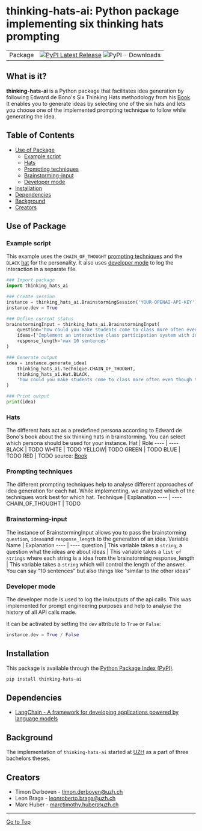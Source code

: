 # thinking-hats-ai: Python package implementing six thinking hats prompting

| | |
| --- | --- |
| Package | [![PyPI Latest Release](https://img.shields.io/pypi/v/thinking-hats-ai.svg)](https://pypi.org/project/thinking-hats-ai/) ![PyPI - Downloads](https://img.shields.io/pypi/dm/thinking-hats-ai)|


## What is it?
**thinking-hats-ai** is a Python package that facilitates idea generation by following Edward de Bono's Six Thinking Hats methodology from his [Book](https://swisscovery.slsp.ch/permalink/41SLSP_NETWORK/1ufb5t2/alma991081046019705501). It enables you to generate ideas by selecting one of the six hats and lets you choose one of the implemented prompting technique to follow while generating the idea.


## Table of Contents
- [Use of Package](#use-of-package)
    - [Example script](#example-script)
    - [Hats](#hats)
    - [Prompting techniques](#prompting-techniques)
    - [Brainstorming-input](#brainstorming-input)
    - [Developer mode](#developer-mode)
- [Installation](#installation)
- [Dependencies](#dependencies)
- [Background](#background)
- [Creators](#creators)


## Use of Package
### Example script
This example uses the `CHAIN_OF_THOUGHT` [prompting techniques](#prompting-techniques) and the `BLACK` [hat](#hats) for the personality. It also uses [developer mode](#developer-mode) to log the interaction in a separate file.
```python
### Import package
import thinking_hats_ai

### Create session
instance = thinking_hats_ai.BrainstormingSession('YOUR-OPENAI-API-KEY')
instance.dev = True

### Define current status
brainstormingInput = thinking_hats_ai.BrainstormingInput(
    question='how could you make students come to class more often even though there are podcasts provided for each lecture?',
    ideas=["Implement an interactive class participation system with incentives, such as extra credit or digital badges, encouraging students to attend and engage actively.","Introduce mandatory interactive workshops that supplement lecture content with hands-on activities and problem-solving sessions."],
    response_length='max 10 sentences'
)

### Generate output
idea = instance.generate_idea(
    thinking_hats_ai.Technique.CHAIN_OF_THOUGHT,
    thinking_hats_ai.Hat.BLACK,
    'how could you make students come to class more often even though there are podcasts provided for each lecture?'
)

### Print output
print(idea)
```

### Hats
The different hats act as a predefined persona according to Edward de Bono's book about the six thinking hats in brainstorming. You can select which persona should be used for your instance.
Hat   | Role
----  | ----
BLACK | TODO
WHITE | TODO
YELLOW| TODO
GREEN | TODO
BLUE  | TODO
RED   | TODO
source: [Book](https://swisscovery.slsp.ch/permalink/41SLSP_NETWORK/1ufb5t2/alma991081046019705501)


### Prompting techniques
The different prompting techniques help to analyse different approaches of idea generation for each hat. While implementing, we analyzed which of the techniques work best for which hat.
Technique        | Explanation
----             | ----
CHAIN_OF_THOUGHT | TODO


### Brainstorming-input
The instance of BrainstormingInput allows you to pass the brainstorming `question`, `ideas`and `response_length` to the generation of an idea.
Variable Name    | Explanation
----             | ----
question         | This variable takes a `string`, a question what the ideas are about
ideas            | This variable takes a `list of strings` where each string is a idea from the brainstorming
response_length  | This variable takes a `string` which will control the length of the answer. You can say "10 sentences" but also things like "similar to the other ideas"


### Developer mode
The developer mode is used to log the in/outputs of the api calls. This was implemented for prompt engineering purposes and help to analyse the history of all API calls made. 

It can be activated by setting the `dev` attribute to `True` or `False`:
```python
instance.dev = True / False
```


## Installation
This package is available through the [Python
Package Index (PyPI)](https://pypi.org/project/thinking-hats-ai).

```sh
pip install thinking-hats-ai
```


## Dependencies
- [LangChain - A framework for developing applications powered by language models](https://www.langchain.com)


## Background
The implementation of ``thinking-hats-ai`` started at [UZH](https://www.uzh.ch) as a part of three bachelors theses.


## Creators
- Timon Derboven - [timon.derboven@uzh.ch](mailto:timon.derboven@uzh.ch)
- Leon Braga - [leonroberto.braga@uzh.ch](mailto:leonroberto.braga@uzh.ch)
- Marc Huber - [marctimothy.huber@uzh.ch](mailto:marctimothy.huber@uzh.ch)


<hr>

[Go to Top](#table-of-contents)
